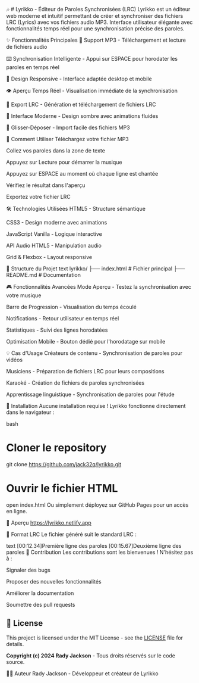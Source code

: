 

🎶 # Lyrikko - Éditeur de Paroles Synchronisées (LRC)
Lyrikko est un éditeur web moderne et intuitif permettant de créer et synchroniser des fichiers LRC (Lyrics) avec vos fichiers audio MP3. Interface utilisateur élégante avec fonctionnalités temps réel pour une synchronisation précise des paroles.

✨ Fonctionnalités Principales
🎵 Support MP3 - Téléchargement et lecture de fichiers audio

⌨️ Synchronisation Intelligente - Appui sur ESPACE pour horodater les paroles en temps réel

📱 Design Responsive - Interface adaptée desktop et mobile

👁️ Aperçu Temps Réel - Visualisation immédiate de la synchronisation

💾 Export LRC - Génération et téléchargement de fichiers LRC

🎯 Interface Moderne - Design sombre avec animations fluides

🔄 Glisser-Déposer - Import facile des fichiers MP3

🚀 Comment Utiliser
Téléchargez votre fichier MP3

Collez vos paroles dans la zone de texte

Appuyez sur Lecture pour démarrer la musique

Appuyez sur ESPACE au moment où chaque ligne est chantée

Vérifiez le résultat dans l'aperçu

Exportez votre fichier LRC

🛠️ Technologies Utilisées
HTML5 - Structure sémantique

CSS3 - Design moderne avec animations

JavaScript Vanilla - Logique interactive

API Audio HTML5 - Manipulation audio

Grid & Flexbox - Layout responsive

📁 Structure du Projet
text
lyrikko/
├── index.html              # Fichier principal
├── README.md              # Documentation

🎮 Fonctionnalités Avancées
Mode Aperçu - Testez la synchronisation avec votre musique

Barre de Progression - Visualisation du temps écoulé

Notifications - Retour utilisateur en temps réel

Statistiques - Suivi des lignes horodatées

Optimisation Mobile - Bouton dédié pour l'horodatage sur mobile

💡 Cas d'Usage
Créateurs de contenu - Synchronisation de paroles pour vidéos

Musiciens - Préparation de fichiers LRC pour leurs compositions

Karaoké - Création de fichiers de paroles synchronisées

Apprentissage linguistique - Synchronisation de paroles pour l'étude

🔧 Installation
Aucune installation requise ! Lyrikko fonctionne directement dans le navigateur :

bash
# Cloner le repository
git clone https://github.com/jack32q/lyrikko.git

# Ouvrir le fichier HTML
open index.html
Ou simplement déployez sur GitHub Pages pour un accès en ligne.

🌟 Aperçu
https://lyrikko.netlify.app

📄 Format LRC
Le fichier généré suit le standard LRC :

text
[00:12.34]Première ligne des paroles
[00:15.67]Deuxième ligne des paroles
🤝 Contribution
Les contributions sont les bienvenues ! N'hésitez pas à :

Signaler des bugs

Proposer des nouvelles fonctionnalités

Améliorer la documentation

Soumettre des pull requests

## 📄 License

This project is licensed under the MIT License - see the [LICENSE](LICENSE) file for details.

**Copyright (c) 2024 Rady Jackson** - Tous droits réservés sur le code source.


👨‍💻 Auteur
Rady Jackson - Développeur et créateur de Lyrikko
